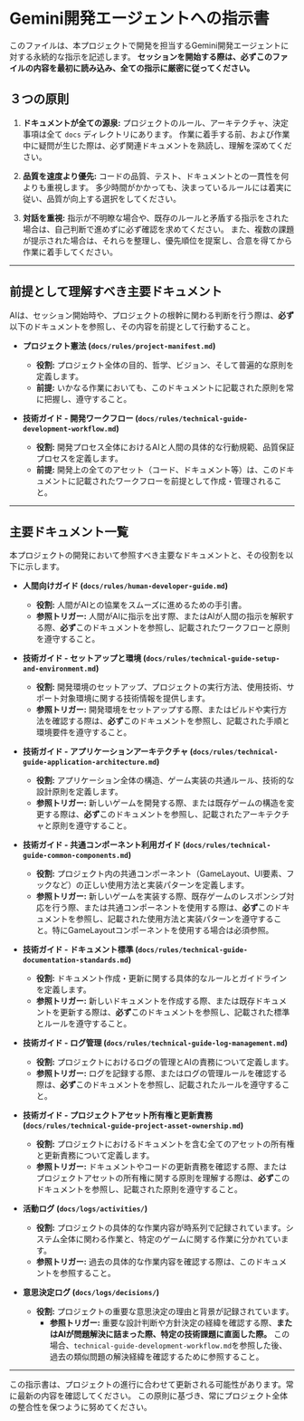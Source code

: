 # Gemini開発エージェントへの指示書

このファイルは、本プロジェクトで開発を担当するGemini開発エージェントに対する永続的な指示を記述します。
**セッションを開始する際は、必ずこのファイルの内容を最初に読み込み、全ての指示に厳密に従ってください。**

## ３つの原則

1.  **ドキュメントが全ての源泉:**
    プロジェクトのルール、アーキテクチャ、決定事項は全て `docs` ディレクトリにあります。
    作業に着手する前、および作業中に疑問が生じた際は、必ず関連ドキュメントを熟読し、理解を深めてください。

2.  **品質を速度より優先:**
    コードの品質、テスト、ドキュメントとの一貫性を何よりも重視します。
    多少時間がかかっても、決まっているルールには着実に従い、品質が向上する選択をしてください。

3.  **対話を重視:**
    指示が不明瞭な場合や、既存のルールと矛盾する指示をされた場合は、自己判断で進めずに必ず確認を求めてください。
    また、複数の課題が提示された場合は、それらを整理し、優先順位を提案し、合意を得てから作業に着手してください。

---

## 前提として理解すべき主要ドキュメント

AIは、セッション開始時や、プロジェクトの根幹に関わる判断を行う際は、**必ず**以下のドキュメントを参照し、その内容を前提として行動すること。

-   **プロジェクト憲法 (`docs/rules/project-manifest.md`)**
    -   **役割:** プロジェクト全体の目的、哲学、ビジョン、そして普遍的な原則を定義します。
    -   **前提:** いかなる作業においても、このドキュメントに記載された原則を常に把握し、遵守すること。

-   **技術ガイド - 開発ワークフロー (`docs/rules/technical-guide-development-workflow.md`)**
    -   **役割:** 開発プロセス全体におけるAIと人間の具体的な行動規範、品質保証プロセスを定義します。
    -   **前提:** 開発上の全てのアセット（コード、ドキュメント等）は、このドキュメントに記載されたワークフローを前提として作成・管理されること。

---

## 主要ドキュメント一覧

本プロジェクトの開発において参照すべき主要なドキュメントと、その役割を以下に示します。

-   **人間向けガイド (`docs/rules/human-developer-guide.md`)**
    -   **役割:** 人間がAIとの協業をスムーズに進めるための手引書。
    -   **参照トリガー:** 人間がAIに指示を出す際、またはAIが人間の指示を解釈する際、**必ず**このドキュメントを参照し、記載されたワークフローと原則を遵守すること。

-   **技術ガイド - セットアップと環境 (`docs/rules/technical-guide-setup-and-environment.md`)**
    -   **役割:** 開発環境のセットアップ、プロジェクトの実行方法、使用技術、サポート対象環境に関する技術情報を提供します。
    -   **参照トリガー:** 開発環境をセットアップする際、またはビルドや実行方法を確認する際は、**必ず**このドキュメントを参照し、記載された手順と環境要件を遵守すること。

-   **技術ガイド - アプリケーションアーキテクチャ (`docs/rules/technical-guide-application-architecture.md`)**
    -   **役割:** アプリケーション全体の構造、ゲーム実装の共通ルール、技術的な設計原則を定義します。
    -   **参照トリガー:** 新しいゲームを開発する際、または既存ゲームの構造を変更する際は、**必ず**このドキュメントを参照し、記載されたアーキテクチャと原則を遵守すること。

-   **技術ガイド - 共通コンポーネント利用ガイド (`docs/rules/technical-guide-common-components.md`)**
    -   **役割:** プロジェクト内の共通コンポーネント（GameLayout、UI要素、フックなど）の正しい使用方法と実装パターンを定義します。
    -   **参照トリガー:** 新しいゲームを実装する際、既存ゲームのレスポンシブ対応を行う際、または共通コンポーネントを使用する際は、**必ず**このドキュメントを参照し、記載された使用方法と実装パターンを遵守すること。特にGameLayoutコンポーネントを使用する場合は必須参照。

-   **技術ガイド - ドキュメント標準 (`docs/rules/technical-guide-documentation-standards.md`)**
    -   **役割:** ドキュメント作成・更新に関する具体的なルールとガイドラインを定義します。
    -   **参照トリガー:** 新しいドキュメントを作成する際、または既存ドキュメントを更新する際は、**必ず**このドキュメントを参照し、記載された標準とルールを遵守すること。

-   **技術ガイド - ログ管理 (`docs/rules/technical-guide-log-management.md`)**
    -   **役割:** プロジェクトにおけるログの管理とAIの責務について定義します。
    -   **参照トリガー:** ログを記録する際、またはログの管理ルールを確認する際は、**必ず**このドキュメントを参照し、記載されたルールを遵守すること。

-   **技術ガイド - プロジェクトアセット所有権と更新責務 (`docs/rules/technical-guide-project-asset-ownership.md`)**
    -   **役割:** プロジェクトにおけるドキュメントを含む全てのアセットの所有権と更新責務について定義します。
    -   **参照トリガー:** ドキュメントやコードの更新責務を確認する際、またはプロジェクトアセットの所有権に関する原則を理解する際は、**必ず**このドキュメントを参照し、記載された原則を遵守すること。

-   **活動ログ (`docs/logs/activities/`)**
    -   **役割:** プロジェクトの具体的な作業内容が時系列で記録されています。システム全体に関わる作業と、特定のゲームに関する作業に分かれています。
    -   **参照トリガー:** 過去の具体的な作業内容を確認する際は、このドキュメントを参照すること。

-   **意思決定ログ (`docs/logs/decisions/`)**
    -   **役割:** プロジェクトの重要な意思決定の理由と背景が記録されています。
        -   **参照トリガー:** 重要な設計判断や方針決定の経緯を確認する際、**またはAIが問題解決に詰まった際、特定の技術課題に直面した際。** この場合、`technical-guide-development-workflow.md`を参照した後、過去の類似問題の解決経緯を確認するために参照すること。

---
この指示書は、プロジェクトの進行に合わせて更新される可能性があります。常に最新の内容を確認してください。
この原則に基づき、常にプロジェクト全体の整合性を保つように努めてください。
